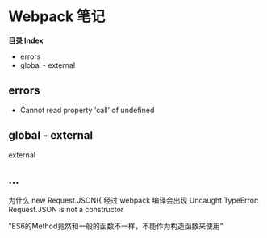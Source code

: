 # Webpack 笔记


**目录 Index**

* errors
* global - external


## errors

* Cannot read property 'call' of undefined


## global - external

external


## ...

为什么  new Request.JSON({ 经过 webpack 编译会出现 Uncaught TypeError: Request.JSON is not a constructor

"ES6的Method竟然和一般的函数不一样，不能作为构造函数来使用"
